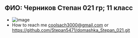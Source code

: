 
## ФИО: Черников Степан 021 гр; 11 класс
- ![image](https://user-images.githubusercontent.com/114472390/192467910-26db5cb4-2eda-4431-9b53-60151b9b934f.png)
- How to reach me coolsach3000@gmail.com or https://github.com/Stepan5471/domashka_Stepan_021.git

<!---
Stepan5471/Stepan5471 is a ✨ special ✨ repository because its `README.md` (this file) appears on your GitHub profile.
You can click the Preview link to take a look at your changes.
---
